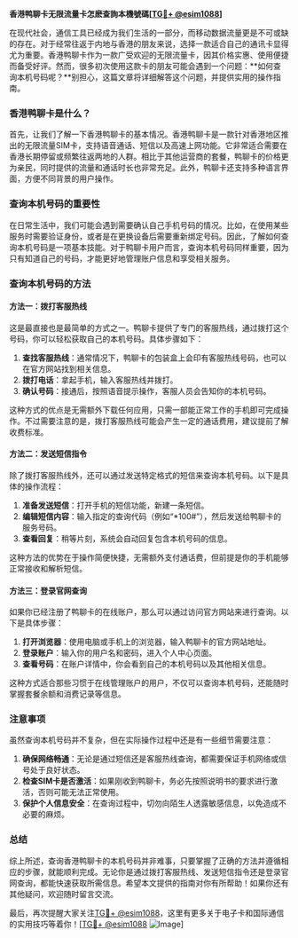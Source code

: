 **香港鸭聊卡无限流量卡怎麽查詢本機號碼[[TG💪+ @esim1088](https://t.me/s/esim1088)]**

在现代社会，通信工具已经成为我们生活的一部分，而移动数据流量更是不可或缺的存在。对于经常往返于内地与香港的朋友来说，选择一款适合自己的通讯卡显得尤为重要。香港鸭聊卡作为一款广受欢迎的无限流量卡，因其价格实惠、使用便捷而备受好评。然而，很多初次使用这款卡的朋友可能会遇到一个问题：**如何查询本机号码呢？**别担心，这篇文章将详细解答这个问题，并提供实用的操作指南。

### 香港鸭聊卡是什么？

首先，让我们了解一下香港鸭聊卡的基本情况。香港鸭聊卡是一款针对香港地区推出的无限流量SIM卡，支持语音通话、短信以及高速上网功能。它非常适合需要在香港长期停留或频繁往返两地的人群。相比于其他运营商的套餐，鸭聊卡的价格更为亲民，同时提供的流量和通话时长也非常充足。此外，鸭聊卡还支持多种语言界面，方便不同背景的用户操作。

### 查询本机号码的重要性

在日常生活中，我们可能会遇到需要确认自己手机号码的情况。比如，在使用某些服务时需要验证身份，或者是在更换设备后需要重新绑定号码。因此，了解如何查询本机号码是一项基本技能。对于鸭聊卡用户而言，查询本机号码同样重要，因为只有知道自己的号码，才能更好地管理账户信息和享受相关服务。

### 查询本机号码的方法

#### 方法一：拨打客服热线
这是最直接也是最简单的方式之一。鸭聊卡提供了专门的客服热线，通过拨打这个号码，你可以轻松获取自己的本机号码。具体步骤如下：

1. **查找客服热线**：通常情况下，鸭聊卡的包装盒上会印有客服热线号码，也可以在官方网站找到相关信息。
2. **拨打电话**：拿起手机，输入客服热线并拨打。
3. **确认号码**：接通后，按照语音提示操作，客服人员会告知你的本机号码。

这种方式的优点是无需额外下载任何应用，只需一部能正常工作的手机即可完成操作。不过需要注意的是，拨打客服热线可能会产生一定的通话费用，建议提前了解收费标准。

#### 方法二：发送短信指令
除了拨打客服热线外，还可以通过发送特定格式的短信来查询本机号码。以下是具体的操作流程：

1. **准备发送短信**：打开手机的短信功能，新建一条短信。
2. **编辑短信内容**：输入指定的查询代码（例如“*100#”），然后发送给鸭聊卡的服务号码。
3. **查看回复**：稍等片刻，系统会自动回复包含本机号码的信息。

这种方法的优势在于操作简便快捷，无需额外支付通话费，但前提是你的手机能够正常接收和解析短信。

#### 方法三：登录官网查询
如果你已经注册了鸭聊卡的在线账户，那么可以通过访问官方网站来进行查询。以下是具体步骤：

1. **打开浏览器**：使用电脑或手机上的浏览器，输入鸭聊卡的官方网站地址。
2. **登录账户**：输入你的用户名和密码，进入个人中心页面。
3. **查看号码**：在账户详情中，你会看到自己的本机号码以及其他相关信息。

这种方式适合那些习惯于在线管理账户的用户，不仅可以查询本机号码，还能随时掌握套餐余额和消费记录等信息。

### 注意事项

虽然查询本机号码并不复杂，但在实际操作过程中还是有一些细节需要注意：

1. **确保网络畅通**：无论是通过短信还是客服热线查询，都需要保证手机网络或信号处于良好状态。
2. **检查SIM卡是否激活**：如果刚收到鸭聊卡，务必先按照说明书的要求进行激活，否则可能无法正常使用。
3. **保护个人信息安全**：在查询过程中，切勿向陌生人透露敏感信息，以免造成不必要的麻烦。

### 总结

综上所述，查询香港鸭聊卡的本机号码并非难事，只要掌握了正确的方法并遵循相应的步骤，就能顺利完成。无论你是通过拨打客服热线、发送短信指令还是登录官网查询，都能快速获取所需信息。希望本文提供的指南对你有所帮助！如果你还有其他疑问，欢迎随时留言交流。

最后，再次提醒大家关注[TG💪+ @esim1088](https://t.me/s/esim1088)，这里有更多关于电子卡和国际通信的实用技巧等着你！[[TG💪+ @esim1088](https://t.me/s/esim1088) ![Image](https://i.postimg.cc/4NQfJmqS/Snipaste-2025-05-13-00-14-12.png)]